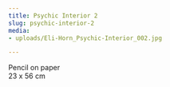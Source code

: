 ```yaml
---
title: Psychic Interior 2
slug: psychic-interior-2
media:
- uploads/Eli-Horn_Psychic-Interior_002.jpg

---
```

Pencil on paper  
23 x 56 cm